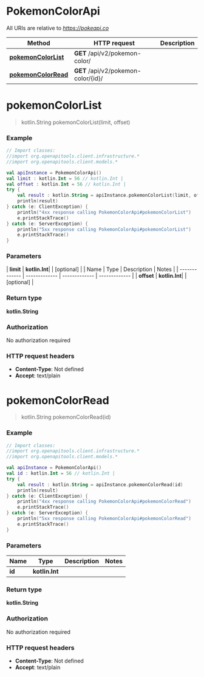 # PokemonColorApi

All URIs are relative to *https://pokeapi.co*

| Method | HTTP request | Description |
| ------------- | ------------- | ------------- |
| [**pokemonColorList**](PokemonColorApi.md#pokemonColorList) | **GET** /api/v2/pokemon-color/ |  |
| [**pokemonColorRead**](PokemonColorApi.md#pokemonColorRead) | **GET** /api/v2/pokemon-color/{id}/ |  |


<a id="pokemonColorList"></a>
# **pokemonColorList**
> kotlin.String pokemonColorList(limit, offset)



### Example
```kotlin
// Import classes:
//import org.openapitools.client.infrastructure.*
//import org.openapitools.client.models.*

val apiInstance = PokemonColorApi()
val limit : kotlin.Int = 56 // kotlin.Int | 
val offset : kotlin.Int = 56 // kotlin.Int | 
try {
    val result : kotlin.String = apiInstance.pokemonColorList(limit, offset)
    println(result)
} catch (e: ClientException) {
    println("4xx response calling PokemonColorApi#pokemonColorList")
    e.printStackTrace()
} catch (e: ServerException) {
    println("5xx response calling PokemonColorApi#pokemonColorList")
    e.printStackTrace()
}
```

### Parameters
| **limit** | **kotlin.Int**|  | [optional] |
| Name | Type | Description  | Notes |
| ------------- | ------------- | ------------- | ------------- |
| **offset** | **kotlin.Int**|  | [optional] |

### Return type

**kotlin.String**

### Authorization

No authorization required

### HTTP request headers

 - **Content-Type**: Not defined
 - **Accept**: text/plain

<a id="pokemonColorRead"></a>
# **pokemonColorRead**
> kotlin.String pokemonColorRead(id)



### Example
```kotlin
// Import classes:
//import org.openapitools.client.infrastructure.*
//import org.openapitools.client.models.*

val apiInstance = PokemonColorApi()
val id : kotlin.Int = 56 // kotlin.Int | 
try {
    val result : kotlin.String = apiInstance.pokemonColorRead(id)
    println(result)
} catch (e: ClientException) {
    println("4xx response calling PokemonColorApi#pokemonColorRead")
    e.printStackTrace()
} catch (e: ServerException) {
    println("5xx response calling PokemonColorApi#pokemonColorRead")
    e.printStackTrace()
}
```

### Parameters
| Name | Type | Description  | Notes |
| ------------- | ------------- | ------------- | ------------- |
| **id** | **kotlin.Int**|  | |

### Return type

**kotlin.String**

### Authorization

No authorization required

### HTTP request headers

 - **Content-Type**: Not defined
 - **Accept**: text/plain

